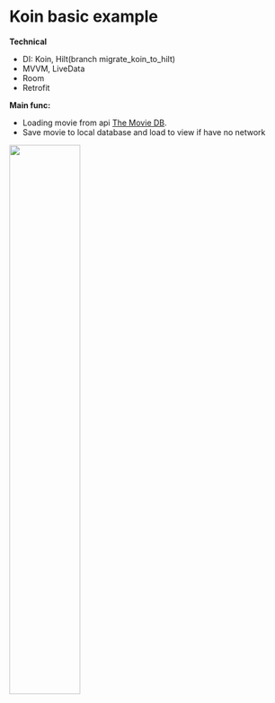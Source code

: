 # Koin basic example
**Technical**
- DI: Koin, Hilt(branch migrate_koin_to_hilt)
- MVVM, LiveData
- Room
- Retrofit

**Main func:**
- Loading movie from api [The Movie DB](https://developers.themoviedb.org/3/movies/get-now-playing).
- Save movie to local database and load to view if have no network

<img src="https://user-images.githubusercontent.com/32641436/172201761-cbbd7e7b-a4e1-4aef-a473-287f0aebe1cd.gif" width="50%" height="50%"/>
